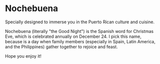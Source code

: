 # Nochebuena

Specially designed to immerse you in the Puerto Rican culture and cuisine.

Nochebuena (literally "the Good Night") is the Spanish word for Christmas Eve, which is celebrated annually on December 24. I pick this name, because is a day when family members (especially in Spain, Latin America, and the Philippines) gather together to rejoice and feast. 

Hope you enjoy it!
